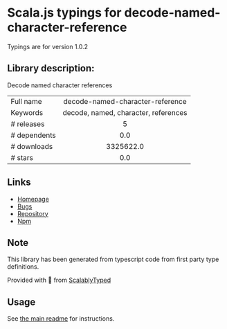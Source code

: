 
# Scala.js typings for decode-named-character-reference

Typings are for version 1.0.2

## Library description:
Decode named character references

|                    |                 |
| ------------------ | :-------------: |
| Full name          | decode-named-character-reference |
| Keywords           | decode, named, character, references |
| # releases         | 5 |
| # dependents       | 0.0 |
| # downloads        | 3325622.0 |
| # stars            | 0.0 |

## Links
- [Homepage](https://github.com/wooorm/decode-named-character-reference#readme)
- [Bugs](https://github.com/wooorm/decode-named-character-reference/issues)
- [Repository](https://github.com/wooorm/decode-named-character-reference)
- [Npm](https://www.npmjs.com/package/decode-named-character-reference)
    


## Note
This library has been generated from typescript code from first party type definitions.

Provided with :purple_heart: from [ScalablyTyped](https://github.com/oyvindberg/ScalablyTyped)

## Usage
See [the main readme](../../readme.md) for instructions.


